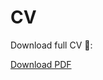 # CV

Download full CV 📃:

[Download PDF](https://github.com/dashapetr/dashapetr.github.io/blob/main/Darya_Petrashka_CV_Data_Scientist.pdf "download")
